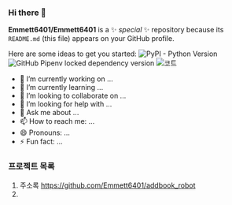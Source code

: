 ### Hi there 👋

**Emmett6401/Emmett6401** is a ✨ _special_ ✨ repository because its `README.md` (this file) appears on your GitHub profile.

Here are some ideas to get you started:
![PyPI - Python Version](https://img.shields.io/pypi/pyversions/:packageName)
![GitHub Pipenv locked dependency version](https://img.shields.io/github/pipenv/locked/dependency-version/:user/:repo/:packageName)
![코트](https://github.com/Emmett6401/addbook_robot/assets/46923369/20c7bd62-b44c-49f6-999b-accaf1a68230)


- 🔭 I’m currently working on ...
- 🌱 I’m currently learning ...
- 👯 I’m looking to collaborate on ...
- 🤔 I’m looking for help with ...
- 💬 Ask me about ...
- 📫 How to reach me: ...
- 😄 Pronouns: ...
- ⚡ Fun fact: ...

### 프로젝트 목록
1. 주소록 https://github.com/Emmett6401/addbook_robot
2. 
